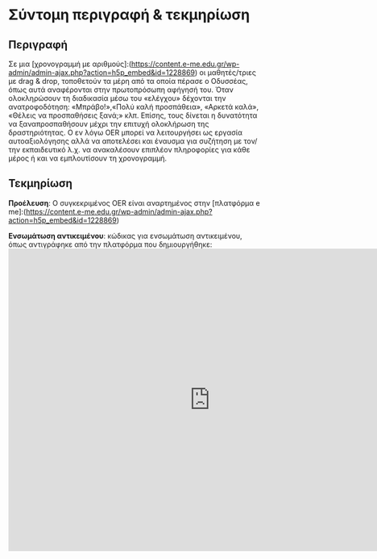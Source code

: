 # Σύντομη περιγραφή & τεκμηρίωση

## Περιγραφή
Σε μια [χρονογραμμή με αριθμούς]:(https://content.e-me.edu.gr/wp-admin/admin-ajax.php?action=h5p_embed&id=1228869) οι μαθητές/τριες με drag & drop, τοποθετούν τα μέρη από τα οποία πέρασε ο Οδυσσέας, 
όπως αυτά αναφέρονται στην πρωτοπρόσωπη αφήγησή του. Όταν ολοκληρώσουν τη διαδικασία μέσω του «ελέγχου» δέχονται την ανατροφοδότηση: «Μπράβο!»,«Πολύ καλή προσπάθεια», «Αρκετά καλά», 
«Θέλεις να προσπαθήσεις ξανά;» κλπ. Επίσης, τους δίνεται η δυνατότητα να ξαναπροσπαθήσουν μέχρι την επιτυχή ολοκλήρωση της δραστηριότητας. 
Ο εν λόγω OER μπορεί να λειτουργήσει ως εργασία αυτοαξιολόγησης αλλά να αποτελέσει και έναυσμα για συζήτηση με τον/την εκπαιδευτικό 
λ.χ. να ανακαλέσουν επιπλέον πληροφορίες για κάθε μέρος ή και να εμπλουτίσουν τη χρονογραμμή.

## Τεκμηρίωση
**Προέλευση**: Ο συγκεκριμένος OER είναι αναρτημένος στην [πλατφόρμα e me]:(https://content.e-me.edu.gr/wp-admin/admin-ajax.php?action=h5p_embed&id=1228869)

**Ενσωμάτωση αντικειμένου**: κώδικας για ενσωμάτωση αντικειμένου, όπως αντιγράφηκε από την πλατφόρμα που δημιουργήθηκε: <iframe src="https://content.e-me.edu.gr/wp-admin/admin-ajax.php?action=h5p_embed&id=1228869" width="800" height="600" frameborder="0" allowfullscreen="allowfullscreen"></iframe><script src="https://content.e-me.edu.gr/wp-content/plugins/h5p/h5p-php-library/js/h5p-resizer.js" charset="UTF-8"></script>
